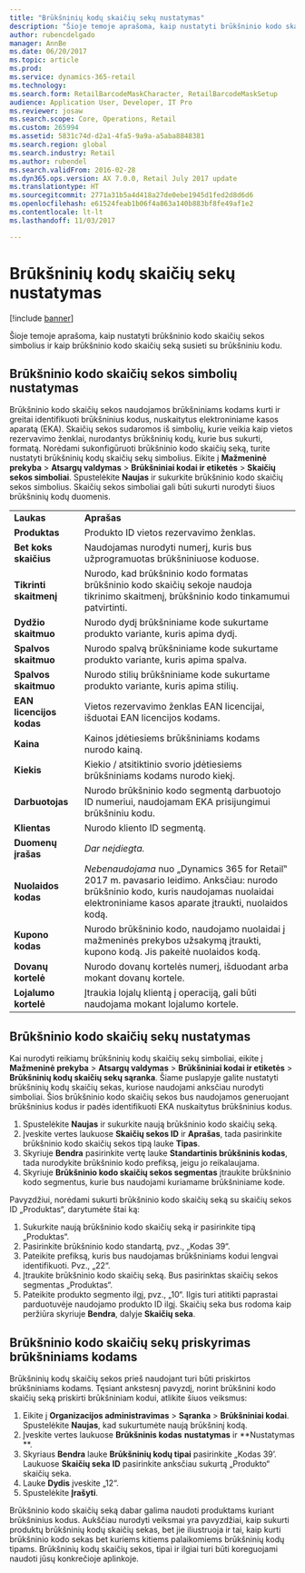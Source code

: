 ```yaml
---
title: "Brūkšninių kodų skaičių sekų nustatymas"
description: "Šioje temoje aprašoma, kaip nustatyti brūkšninio kodo skaičių sekos simbolius ir kaip brūkšninio kodo skaičių seką susieti su brūkšniniu kodu."
author: rubencdelgado
manager: AnnBe
ms.date: 06/20/2017
ms.topic: article
ms.prod: 
ms.service: dynamics-365-retail
ms.technology: 
ms.search.form: RetailBarcodeMaskCharacter, RetailBarcodeMaskSetup
audience: Application User, Developer, IT Pro
ms.reviewer: josaw
ms.search.scope: Core, Operations, Retail
ms.custom: 265994
ms.assetid: 5831c74d-d2a1-4fa5-9a9a-a5aba8848381
ms.search.region: global
ms.search.industry: Retail
ms.author: rubendel
ms.search.validFrom: 2016-02-28
ms.dyn365.ops.version: AX 7.0.0, Retail July 2017 update
ms.translationtype: HT
ms.sourcegitcommit: 2771a31b5a4d418a27de0ebe1945d1fed2d8d6d6
ms.openlocfilehash: e61524feab1b06f4a863a140b883bf8fe49af1e2
ms.contentlocale: lt-lt
ms.lasthandoff: 11/03/2017

---
```


# <a name="set-up-bar-code-masks"></a>Brūkšninių kodų skaičių sekų nustatymas

[!include [banner](includes/banner.md)]

Šioje temoje aprašoma, kaip nustatyti brūkšninio kodo skaičių sekos simbolius ir kaip brūkšninio kodo skaičių seką susieti su brūkšniniu kodu.

<a name="set-up-bar-code-mask-characters"></a>Brūkšninio kodo skaičių sekos simbolių nustatymas
-------------------------------

Brūkšninio kodo skaičių sekos naudojamos brūkšniniams kodams kurti ir greitai identifikuoti brūkšninius kodus, nuskaitytus elektroniniame kasos aparatą (EKA). Skaičių sekos sudaromos iš simbolių, kurie veikia kaip vietos rezervavimo ženklai, nurodantys brūkšninių kodų, kurie bus sukurti, formatą. Norėdami sukonfigūruoti brūkšninio kodo skaičių seką, turite nustatyti brūkšninių kodų skaičių sekų simbolius. Eikite į **Mažmeninė prekyba** &gt; **Atsargų valdymas** &gt; **Brūkšniniai kodai ir etiketės** &gt; **Skaičių sekos simboliai**. Spustelėkite **Naujas** ir sukurkite brūkšninio kodo skaičių sekos simbolius. Skaičių sekos simboliai gali būti sukurti nurodyti šiuos brūkšninių kodų duomenis.

|                      |                                                                                                                 |
|----------------------|-----------------------------------------------------------------------------------------------------------------|
| **Laukas**            | **Aprašas**                                                                                                 |
| **Produktas**          | Produkto ID vietos rezervavimo ženklas.                                                                                     |
| **Bet koks skaičius**       | Naudojamas nurodyti numerį, kuris bus užprogramuotas brūkšniniuose koduose.                                                  |
| **Tikrinti skaitmenį**      | Nurodo, kad brūkšninio kodo formatas brūkšninio kodo skaičių sekoje naudoja tikrinimo skaitmenį, brūkšninio kodo tinkamumui patvirtinti. |
| **Dydžio skaitmuo**       | Nurodo dydį brūkšniniame kode sukurtame produkto variante, kuris apima dydį.                                 |
| **Spalvos skaitmuo**      | Nurodo spalvą brūkšniniame kode sukurtame produkto variante, kuris apima spalva.                               |
| **Spalvos skaitmuo**      | Nurodo stilių brūkšniniame kode sukurtame produkto variante, kuris apima stilių.                             |
| **EAN licencijos kodas** | Vietos rezervavimo ženklas EAN licencijai, išduotai EAN licencijos kodams.                                                       |
| **Kaina**            | Kainos įdėtiesiems brūkšniniams kodams nurodo kainą.                                                                   |
| **Kiekis**         | Kiekio / atsitiktinio svorio įdėtiesiems brūkšniniams kodams nurodo kiekį.                                                |
| **Darbuotojas**         | Nurodo brūkšninio kodo segmentą darbuotojo ID numeriui, naudojamam EKA prisijungimui brūkšniniu kodu.                                  |
| **Klientas**         | Nurodo kliento ID segmentą.                                                                                  |
| **Duomenų įrašas**       | *Dar neįdiegta.*                                                                                          |
| **Nuolaidos kodas**    | *Nebenaudojama* nuo „Dynamics 365 for Retail‟ 2017 m. pavasario leidimo. Anksčiau: nurodo brūkšninio kodo, kuris naudojamas nuolaidai elektroniniame kasos aparate įtraukti, nuolaidos kodą.                                                                   |
| **Kupono kodas**      | Nurodo brūkšninio kodo, naudojamo nuolaidai į mažmeninės prekybos užsakymą įtraukti, kupono kodą. Jis pakeitė nuolaidos kodą.     |
| **Dovanų kortelė**        | Nurodo dovanų kortelės numerį, išduodant arba mokant dovanų kortele.                                               |
| **Lojalumo kortelė**     | Įtraukia lojalų klientą į operaciją, gali būti naudojama mokant lojalumo kortele.                             |

## <a name="define-bar-code-masks"></a>Brūkšninio kodo skaičių sekų nustatymas
Kai nurodyti reikiamų brūkšninių kodų skaičių sekų simboliai, eikite į **Mažmeninė prekyba** &gt; **Atsargų valdymas** &gt; **Brūkšniniai kodai ir etiketės** &gt; **Brūkšninių kodų skaičių sekų sąranka**. Šiame puslapyje galite nustatyti brūkšninių kodų skaičių sekas, kuriose naudojami anksčiau nurodyti simboliai. Šios brūkšninio kodo skaičių sekos bus naudojamos generuojant brūkšninius kodus ir padės identifikuoti EKA nuskaitytus brūkšninius kodus.

1.  Spustelėkite **Naujas** ir sukurkite naują brūkšninio kodo skaičių seką.
2.  Įveskite vertes laukuose **Skaičių sekos ID** ir **Aprašas**, tada pasirinkite brūkšninio kodo skaičių sekos tipą lauke **Tipas**.
3.  Skyriuje **Bendra** pasirinkite vertę lauke **Standartinis brūkšninis kodas**, tada nurodykite brūkšninio kodo prefiksą, jeigu jo reikalaujama.
4.  Skyriuje **Brūkšninio kodo skaičių sekos segmentas** įtraukite brūkšninio kodo segmentus, kurie bus naudojami kuriamame brūkšniniame kode.

Pavyzdžiui, norėdami sukurti brūkšninio kodo skaičių seką su skaičių sekos ID „Produktas“, darytumėte štai ką:

1.  Sukurkite naują brūkšninio kodo skaičių seką ir pasirinkite tipą „Produktas“.
2.  Pasirinkite brūkšninio kodo standartą, pvz., „Kodas 39“.
3.  Pateikite prefiksą, kuris bus naudojamas brūkšniniams kodui lengvai identifikuoti. Pvz., „22“.
4.  Įtraukite brūkšninio kodo skaičių seką. Bus pasirinktas skaičių sekos segmentas „Produktas“.
5.  Pateikite produkto segmento ilgį, pvz., „10“. Ilgis turi atitikti paprastai parduotuvėje naudojamo produkto ID ilgį. Skaičių seka bus rodoma kaip peržiūra skyriuje **Bendra**, dalyje **Skaičių seka**.

## <a name="assign-bar-code-masks-to-bar-codes"></a>Brūkšninio kodo skaičių sekų priskyrimas brūkšniniams kodams
Brūkšninių kodų skaičių sekos prieš naudojant turi būti priskirtos brūkšniniams kodams. Tęsiant ankstesnį pavyzdį, norint brūkšnini kodo skaičių seką priskirti brūkšniniam kodui, atlikite šiuos veiksmus:

1.  Eikite į **Organizacijos administravimas** &gt; **Sąranka** &gt; **Brūkšniniai kodai**. Spustelėkite **Naujas**, kad sukurtumėte naują brūkšninį kodą.
2.  Įveskite vertes laukuose **Brūkšninis kodas** **nustatymas** ir **Nustatymas **.
3.  Skyriaus **Bendra** lauke **Brūkšninių kodų tipai** pasirinkite „Kodas 39’. Laukuose **Skaičių seka** **ID** pasirinkite anksčiau sukurtą „Produkto“ skaičių seka.
4.  Lauke **Dydis** įveskite „12“.
5.  Spustelėkite **Įrašyti**.

Brūkšninio kodo skaičių seką dabar galima naudoti produktams kuriant brūkšninius kodus. Aukščiau nurodyti veiksmai yra pavyzdžiai, kaip sukurti produktų brūkšninių kodų skaičių sekas, bet jie iliustruoja ir tai, kaip kurti brūkšninio kodo sekas bet kuriems kitiems palaikomiems brūkšninių kodų tipams. Brūkšninių kodų skaičių sekos, tipai ir ilgiai turi būti koreguojami naudoti jūsų konkrečioje aplinkoje.




